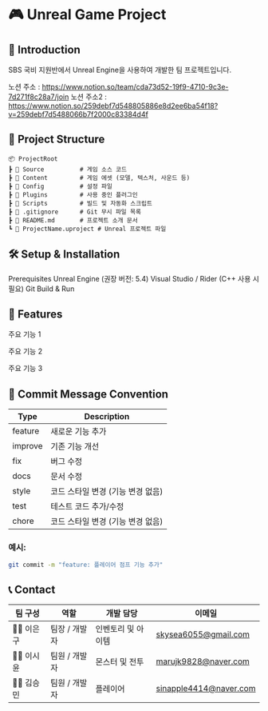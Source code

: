 # 🎮 Unreal Game Project

## 📌 Introduction
SBS  국비 지원반에서 Unreal Engine을 사용하여 개발한 팀 프로젝트입니다.

노션 주소 : https://www.notion.so/team/cda73d52-19f9-4710-9c3e-7d271f8c28a7/join
노션 주소2 : https://www.notion.so/259debf7d548805886e8d2ee6ba54f18?v=259debf7d5488066b7f2000c83384d4f

## 📂 Project Structure
```text
📦 ProjectRoot
┣ 📂 Source          # 게임 소스 코드
┣ 📂 Content         # 게임 에셋 (모델, 텍스처, 사운드 등)
┣ 📂 Config          # 설정 파일
┣ 📂 Plugins         # 사용 중인 플러그인
┣ 📂 Scripts         # 빌드 및 자동화 스크립트
┣ 📜 .gitignore      # Git 무시 파일 목록
┣ 📜 README.md       # 프로젝트 소개 문서
┗ 📜 ProjectName.uproject # Unreal 프로젝트 파일
```

## 🛠️ Setup & Installation
Prerequisites
Unreal Engine (권장 버전: 5.4)
Visual Studio / Rider (C++ 사용 시 필요)
Git
Build & Run

## 🎯 Features
주요 기능 1

주요 기능 2

주요 기능 3


## 📌 Commit Message Convention
|Type|Description|
|------|------|
|feature|새로운 기능 추가|
|improve|기존 기능 개선|
|fix|버그 수정|
|docs|문서 수정|
|style|코드 스타일 변경 (기능 변경 없음)|
|test|테스트 코드 추가/수정|
|chore|코드 스타일 변경 (기능 변경 없음)|
### 예시:
```bash
git commit -m "feature: 플레이어 점프 기능 추가"
```

## 📞 Contact

|팀 구성|역할|개발 담당|이메일|
|------|------|-------|------|
|🧑‍💻 이은구|팀장 / 개발자|인벤토리 및 아이템|skysea6055@gmail.com|
|🧑‍💻 이시윤|팀원 / 개발자|몬스터 및 전투|marujk9828@naver.com|
|🧑‍💻 김승민|팀원 / 개발자|플레이어|sinapple4414@naver.com|

